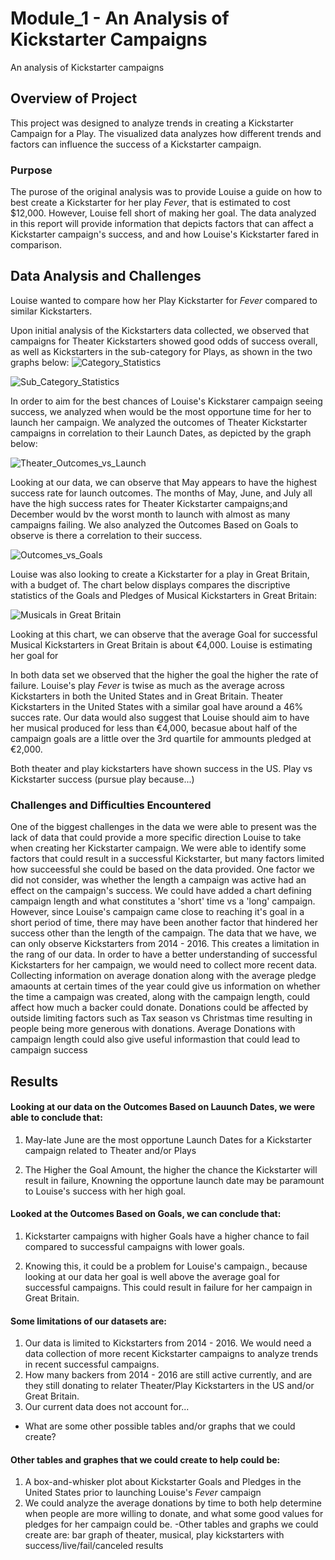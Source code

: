 # Module_1 - An Analysis of Kickstarter Campaigns
An analysis of Kickstarter campaigns

## Overview of Project
This project was designed to analyze trends in creating a Kickstarter Campaign for a Play. The visualized data analyzes how different trends and factors can influence the success of a Kickstarter campaign. 
### Purpose
The purose of the original analysis was to provide Louise a guide on how to best create a Kickstarter for her play _Fever_, that is estimated to cost $12,000. However, Louise fell short of making her goal. The data analyzed in this report will provide information that depicts factors that can affect a Kickstarter campaign's success, and and how Louise's Kickstarter fared in comparison.

## Data Analysis and Challenges
Louise wanted to compare how her Play Kickstarter for _Fever_ compared to similar Kickstarters. 

Upon initial analysis of the Kickstarters data collected, we observed that campaigns for Theater Kickstarters showed good odds of success overall, as well as Kickstarters in the sub-category for Plays, as shown in the two graphs below:
![Category_Statistics](https://user-images.githubusercontent.com/84881187/121796085-660c5b80-cbe4-11eb-94fd-c44f70c56ee1.png)

![Sub_Category_Statistics](https://user-images.githubusercontent.com/84881187/121794602-a3b6b780-cbd7-11eb-8e4a-e0ca2f354c6d.png)

In order to aim for the best chances of Louise's Kickstarer campaign seeing success, we analyzed when would  be the most opportune time for her to launch her campaign. We analyzed the outcomes of Theater Kickstarter campaigns in correlation to their Launch Dates, as depicted by the graph below:

![Theater_Outcomes_vs_Launch](https://user-images.githubusercontent.com/84881187/121792909-6f87ca80-cbc8-11eb-8021-5388f5eb52da.png)

Looking at our data, we can observe that May appears to have the highest success rate for launch outcomes.
The months of May, June, and July all have the high success rates for Theater Kickstarter campaigns;and December would bv the worst month to launch with almost as many campaigns failing. 
We also analyzed the Outcomes Based on Goals to observe is there a correlation to their success.

![Outcomes_vs_Goals](https://user-images.githubusercontent.com/84881187/121792910-7282bb00-cbc8-11eb-9c3e-527593a34696.png)

Louise was also looking to create a Kickstarter for a play in Great Britain, with a budget of. The chart below displays compares the discriptive statistics of the Goals and Pledges of Musical Kickstarters in Great Britain: 

![Musicals in Great Britain](https://user-images.githubusercontent.com/84881187/121795104-7966f900-cbdb-11eb-83c4-f2eb95cb045c.png)

Looking at this chart, we can observe that the average Goal for successful Musical Kickstarters in Great Britain is about €4,000. Louise is estimating her goal for

In both data set we observed that the higher the goal the higher the rate of failure. Louise's play _Fever_ is twise as much as the average across Kickstarters in both the United States and in Great Britain. Theater Kickstarters in the United States with a similar goal have around a 46% succes rate. Our data would also suggest that Louise should aim to have her musical produced for less than €4,000, becasue about half of the campaign goals are a little over the 3rd quartile for ammounts pledged at €2,000.

Both theater and play kickstarters have shown success in the US. Play vs Kickstarter success (pursue play because...)

### Challenges and Difficulties Encountered

One of the biggest challenges in the data we were able to present was the lack of data that could provide a more specific direction Louise to take when creating her Kickstarter campaign. We were able to identify some factors that could result in a successful Kickstarter, but many factors limited how succeessful she could be based on the data provided. One factor we did not consider, was whether the length a campaign was active had an effect on the campaign's success. We could have added a chart defining campaign length and what constitutes a 'short' time vs a 'long' campaign. However, since Louise's campaign came close to reaching it's goal in a short period of time, there may have been another factor that hindered her success other than the length of the campaign.  The data that we have, we can only observe Kickstarters from 2014 - 2016. This creates a limitation in the rang of our data. In order to have a better understanding of successful Kickstarters for her campaign, we would need to collect more recent data. Collecting  information on average donation along with the average pledge amaounts at certain times of the year could give us information on whether the time a campaign was created, along with the campaign length, could affect how much a backer could donate. Donations could be affected by outside limiting factors such as Tax season vs Christmas time resulting in people being more generous with donations. Average Donations with campaign length could also give useful informastion that could lead to campaign success

## Results


#### Looking at our data on the Outcomes Based on Lauunch Dates, we were able to conclude that:

1. May-late June are the most opportune Launch Dates for a Kickstarter campaign related to Theater and/or Plays

2. The Higher the Goal Amount, the higher the chance the Kickstarter will result in failure,
 Knowning the opportune launch date may be paramount to Louise's success with her high goal.


#### Looked at the Outcomes Based on Goals, we can conclude that:
1. Kickstarter campaigns with higher Goals have a higher chance to fail compared to successful campaigns with lower goals.

2. Knowing this, it could be a problem for Louise's campaign., because looking at our data her goal is well above the average goal for successful campaigns. This could result in failure for her campaign in Great Britain.


#### Some limitations of our datasets are:

1. Our data is limited to Kickstarters from 2014 - 2016. We would need a data collection of more recent Kickstarter campaigns to analyze trends in recent successful campaigns.
2. How many backers from 2014 - 2016 are still active currently, and are they still donating to relater Theater/Play Kickstarters in the US and/or Great Britain.
3. Our current data does not account for...

- What are some other possible tables and/or graphs that we could create?


#### Other tables and graphes that we could create to help could be:
1. A box-and-whisker plot about Kickstarter Goals and Pledges in the United States prior to launching Louise's _Fever_ campaign
2. We could analyze the average donations by time to both help determine when people are more willing to donate, and what some good values for pledges for her campaign could be.
-Other tables and graphs we could create are: bar graph of theater, musical, play kickstarters with success/live/fail/canceled results



